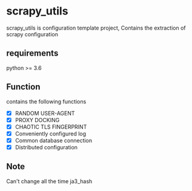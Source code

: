 # scrapy_utils

scrapy_utils is configuration template project, Contains the extraction of scrapy configuration

## requirements

python >= 3.6

## Function

contains the following functions

- [x] RANDOM USER-AGENT
- [x] PROXY DOCKING
- [x] CHAOTIC TLS FINGERPRINT
- [x] Conveniently configured log
- [x] Common database connection
- [x] Distributed configuration

## Note

Can't change all the time ja3_hash
